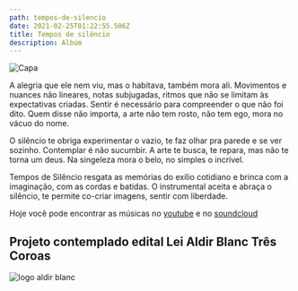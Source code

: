 ```yaml
---
path: tempos-de-silencio
date: 2021-02-25T01:22:55.506Z
title: Tempos de silêncio
description: Albúm
---
```

![Capa](/../assets/capa.jpg "Capa album")


A alegria que ele nem viu, mas o habitava, também mora ali. Movimentos e nuances não lineares, notas subjugadas, ritmos que não se limitam às expectativas criadas. Sentir é necessário para compreender o que não foi dito. Quem disse não importa, a arte não tem rosto, não tem ego, mora no vácuo do nome.

O silêncio te obriga experimentar o vazio, te faz olhar pra parede e se ver sozinho. Contemplar é não sucumbir. A arte te busca, te repara, mas não te torna um deus. Na singeleza mora o belo, no simples o incrível.

Tempos de Silêncio resgata as memórias do exílio cotidiano e brinca com a imaginação, com as cordas e batidas. O instrumental aceita e abraça o silêncio, te permite co-criar imagens, sentir com liberdade.

Hoje você pode encontrar as músicas no [youtube](https://www.youtube.com/watch?v=7AyoXJdUXqY&list=PL-t1meJ7Cpk5KUjtFuSuNt7bI0m68rqYR) e no [soundcloud](https://soundcloud.com/oprincipealegre/)
## Projeto contemplado edital  Lei Aldir Blanc Três Coroas

<img src="/../assets/aldirblanc_fundobranco.png" alt="logo aldir blanc"/>
<br/>